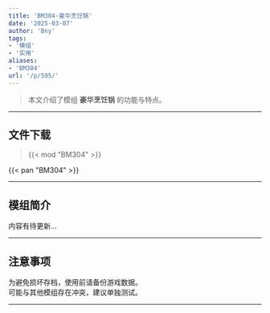 ```yaml
---
title: 'BM304-豪华烹饪锅'
date: '2025-03-07'
author: 'Bny'
tags:
- '模组'
- '实用'
aliases:
- 'BM304'
url: '/p/595/'
---
```


> 本文介绍了模组 **豪华烹饪锅** 的功能与特点。

---

## 文件下载  

> {{< mod "BM304" >}}  

{{< pan "BM304" >}}  

---

## 模组简介

>  
内容有待更新...  

---

## 注意事项

>  
为避免损坏存档，使用前请备份游戏数据。  
可能与其他模组存在冲突，建议单独测试。  

---


